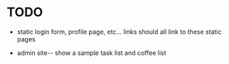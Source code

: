 # TODO

* static login form, profile page, etc... links should all link to these static pages

* admin site-- show a sample task list and coffee list